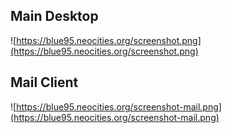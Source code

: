 ## Main Desktop

![https://blue95.neocities.org/screenshot.png](https://blue95.neocities.org/screenshot.png)

## Mail Client

![https://blue95.neocities.org/screenshot-mail.png](https://blue95.neocities.org/screenshot-mail.png)

